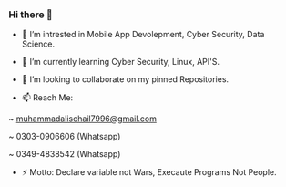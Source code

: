 ### Hi there 👋

- 🔭 I’m intrested in Mobile App Devolepment, Cyber Security, Data Science.

- 🌱 I’m currently learning Cyber Security, Linux, API'S.

- 👯 I’m looking to collaborate on my pinned Repositories.

- 📫 Reach Me: 

~ muhammadalisohail7996@gmail.com

~ 0303-0906606 (Whatsapp)

~ 0349-4838542 (Whatsapp)

- ⚡ Motto: Declare variable not Wars, Execaute Programs Not People.
